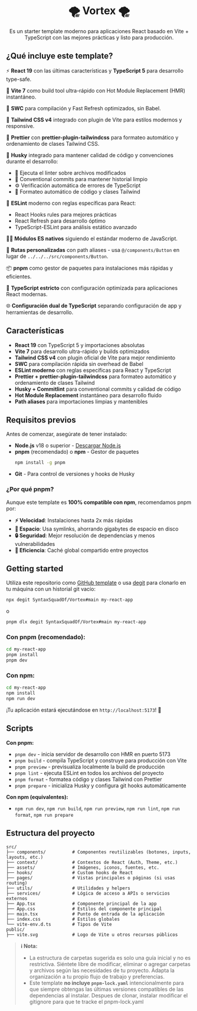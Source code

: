 <h1 align="center">🌪️ Vortex 🌪️</h1>

<p align="center">
  Es un starter template moderno para aplicaciones React basado en Vite + TypeScript con las mejores prácticas y listo para producción.
</p>

## ¿Qué incluye este template?

⚡️ **React 19** con las últimas características y **TypeScript 5** para desarrollo type-safe.

🚀 **Vite 7** como build tool ultra-rápido con Hot Module Replacement (HMR) instantáneo.

👷 **SWC** para compilación y Fast Refresh optimizados, sin Babel.

🎨 **Tailwind CSS v4** integrado con plugin de Vite para estilos modernos y responsive.

💅 **Prettier** con **prettier-plugin-tailwindcss** para formateo automático y ordenamiento de clases Tailwind CSS.

🐶 **Husky** integrado para mantener calidad de código y convenciones durante el desarrollo:

- 💅 Ejecuta el linter sobre archivos modificados
- 💬 Conventional commits para mantener historial limpio
- ⚙️ Verificación automática de errores de TypeScript
- 🎨 Formateo automático de código y clases Tailwind

🔧 **ESLint** moderno con reglas específicas para React:

- React Hooks rules para mejores prácticas
- React Refresh para desarrollo óptimo
- TypeScript-ESLint para análisis estático avanzado

🐦‍🔥 **Módulos ES nativos** siguiendo el estándar moderno de JavaScript.

📌 **Rutas personalizadas** con path aliases - usa `@/components/Button` en lugar de `../../../src/components/Button`.

📦 **pnpm** como gestor de paquetes para instalaciones más rápidas y eficientes.

🎯 **TypeScript estricto** con configuración optimizada para aplicaciones React modernas.

🌐 **Configuración dual de TypeScript** separando configuración de app y herramientas de desarrollo.

## Características

- **React 19** con TypeScript 5 y importaciones absolutas
- **Vite 7** para desarrollo ultra-rápido y builds optimizados
- **Tailwind CSS v4** con plugin oficial de Vite para mejor rendimiento
- **SWC** para compilación rápida sin overhead de Babel
- **ESLint moderno** con reglas específicas para React y TypeScript
- **Prettier + prettier-plugin-tailwindcss** para formateo automático y ordenamiento de clases Tailwind
- **Husky + Commitlint** para conventional commits y calidad de código
- **Hot Module Replacement** instantáneo para desarrollo fluido
- **Path aliases** para importaciones limpias y mantenibles

## Requisitos previos

Antes de comenzar, asegúrate de tener instalado:

- **Node.js** v18 o superior - [Descargar Node.js](https://nodejs.org/)
- **pnpm** (recomendado) o **npm** - Gestor de paquetes
  ```bash
  npm install -g pnpm
  ```
- **Git** - Para control de versiones y hooks de Husky

### ¿Por qué pnpm?

Aunque este template es **100% compatible con npm**, recomendamos pnpm por:

- **⚡ Velocidad**: Instalaciones hasta 2x más rápidas
- **💾 Espacio**: Usa symlinks, ahorrando gigabytes de espacio en disco
- **🔒 Seguridad**: Mejor resolución de dependencias y menos vulnerabilidades
- **🎯 Eficiencia**: Caché global compartido entre proyectos

## Getting started

Utiliza este repositorio como [GitHub template](https://github.com/SyntaxSquadOf/Vortex/generate) o usa [degit](https://github.com/Rich-Harris/degit) para clonarlo en tu máquina con un historial git vacío:

```bash
npx degit SyntaxSquadOf/Vortex#main my-react-app
```

o

```bash
pnpm dlx degit SyntaxSquadOf/Vortex#main my-react-app
```

### Con pnpm (recomendado):

```bash
cd my-react-app
pnpm install
pnpm dev
```

### Con npm:

```bash
cd my-react-app
npm install
npm run dev
```

¡Tu aplicación estará ejecutándose en `http://localhost:5173`! 🎉

## Scripts

**Con pnpm:**

- `pnpm dev` - inicia servidor de desarrollo con HMR en puerto 5173
- `pnpm build` - compila TypeScript y construye para producción con Vite
- `pnpm preview` - previsualiza localmente la build de producción
- `pnpm lint` - ejecuta ESLint en todos los archivos del proyecto
- `pnpm format` - formatea código y clases Tailwind con Prettier
- `pnpm prepare` - inicializa Husky y configura git hooks automáticamente

**Con npm (equivalentes):**

- `npm run dev`, `npm run build`, `npm run preview`, `npm run lint`, `npm run format`, `npm run prepare`

## Estructura del proyecto

```
src/
├── components/          # Componentes reutilizables (botones, inputs, layouts, etc.)
├── context/             # Contextos de React (Auth, Theme, etc.)
├── assets/              # Imágenes, iconos, fuentes, etc.
├── hooks/               # Custom hooks de React
├── pages/               # Vistas principales o páginas (si usas routing)
├── utils/               # Utilidades y helpers
├── services/            # Lógica de acceso a APIs o servicios externos
├── App.tsx              # Componente principal de la app
├── App.css              # Estilos del componente principal
├── main.tsx             # Punto de entrada de la aplicación
├── index.css            # Estilos globales
└── vite-env.d.ts        # Tipos de Vite
public/
├── vite.svg             # Logo de Vite u otros recursos públicos
```

> **ℹ️ Nota:**
>
> - La estructura de carpetas sugerida es solo una guía inicial y no es restrictiva. Siéntete libre de modificar, eliminar o agregar carpetas y archivos según las necesidades de tu proyecto. Adapta la organización a tu propio flujo de trabajo y preferencias.
> - Este template **no incluye `pnpm-lock.yaml`** intencionalmente para que siempre obtengas las últimas versiones compatibles de las dependencias al instalar. Despues de clonar, instalar modificar el gitignore para que te tracke el pnpm-lock.yaml

<!-- ## Configuración avanzada

### ESLint para producción

Para aplicaciones de producción, recomendamos habilitar reglas type-aware más estrictas en `eslint.config.js`:

```js
export default tseslint.config({
  extends: [
    ...tseslint.configs.recommendedTypeChecked,
    // O para reglas más estrictas:
    ...tseslint.configs.strictTypeChecked,
  ],
  languageOptions: {
    parserOptions: {
      project: ["./tsconfig.node.json", "./tsconfig.app.json"],
      tsconfigRootDir: import.meta.dirname,
    },
  },
});
```

### Tailwind CSS

Tailwind está configurado con el plugin oficial de Vite para mejor rendimiento. Puedes personalizar tu configuración en los archivos de Tailwind según tus necesidades.

### Prettier + Tailwind CSS

El proyecto incluye **prettier-plugin-tailwindcss** que automáticamente:

- **Ordena las clases Tailwind** según el orden recomendado oficial
- **Formatea el código** manteniendo consistencia en todo el proyecto
- **Detecta conflictos** de clases y los resuelve automáticamente -->
